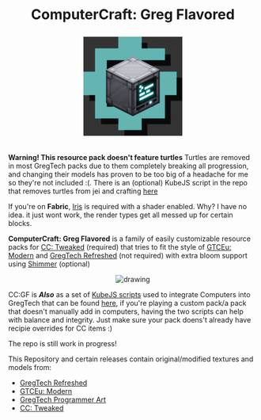 <h1 align = "center"> ComputerCraft: Greg Flavored
<p></p>
<p align = "center"> <img src="projectfiles/blender/renders/animatedicon.webp" alt="logo animation" width="200"/></p></h1>

**Warning! This resource pack doesn't feature turtles** Turtles are removed in most GregTech packs due to them completely breaking all progression, and changing their models has proven to be too big of a headache for me so they're not included :<zero-width space>(. There is an (optional) KubeJS script in the repo that removes turtles from jei and crafting [here](https://github.com/BirbIrl/ComputerCraft-Greg-Flavored/tree/main/KubeJS)



If you're on **Fabric**, [Iris](https://github.com/IrisShaders/Iris) is required with a shader enabled. Why? I have no idea. it just wont work, the render types get all messed up for certain blocks.


**ComputerCraft: Greg Flavored** is a family of easily customizable resource packs for [CC: Tweaked](https://github.com/cc-tweaked/CC-Tweaked) (required) that tries to fit the style of [GTCEu: Modern](https://github.com/GregTechCEu/GregTech-Modern) and [GregTech Refreshed](https://github.com/ULSTICK/GregTechRefreshed) (not required) with extra bloom support using [Shimmer](https://github.com/Low-Drag-MC/Shimmer) (optional)




<p align = "center"> <img src="projectfiles/davinciresolve/renders/out.webp" alt="drawing"></p>



CC:GF is ***Also*** as a set of [KubeJS scripts](https://github.com/KubeJS-Mods/KubeJS) used to integrate Computers into GregTech that can be found [here](https://github.com/BirbIrl/ComputerCraft-Greg-Flavored/tree/main/KubeJS), if you're playing a custom pack/a pack that doesn't manually add in computers, having the two scripts can help with balance and integrity. Just make sure your pack doens't already have recipie overrides for CC items :)



The repo is still work in progress!



This Repository and certain releases contain original/modified textures and models from:
- [GregTech Refreshed](https://github.com/ULSTICK/GregTechRefreshed)
- [GTCEu: Modern](https://github.com/GregTechCEu/GregTech-Modern)
- [GregTech Programmer Art](https://github.com/marisathewitch/Gregtech-1.19-Programmer-art)
- [CC: Tweaked](https://github.com/cc-tweaked/CC-Tweaked)





